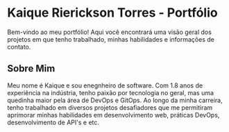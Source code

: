 # Kaique Rierickson Torres - Portfólio

Bem-vindo ao meu portfólio! Aqui você encontrará uma visão geral dos projetos em que tenho trabalhado, minhas habilidades e informações de contato.

## Sobre Mim

Meu nome é Kaique e sou enegnheiro de software. Com 1.8 anos de experiência na indústria, tenho paixão por tecnologia no geral, mas uma quedinha maior pela área de DevOps e GitOps. Ao longo da minha carreira, tenho trabalhado em diversos projetos desafiadores que me permitiram aprimorar minhas habilidades em desenvolvimento web, práticas DevOps, desenvolvimento de API's e etc.
